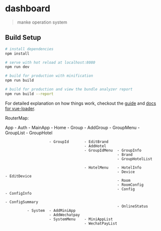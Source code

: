 # dashboard

> manke operation system

## Build Setup

``` bash
# install dependencies
npm install

# serve with hot reload at localhost:8080
npm run dev

# build for production with minification
npm run build

# build for production and view the bundle analyzer report
npm run build --report
```

For detailed explanation on how things work, checkout the [guide](http://vuejs-templates.github.io/webpack/) and [docs for vue-loader](http://vuejs.github.io/vue-loader).

RouterMap:

App - Auth
    - MainApp - Home
              - Group   - AddGroup
                        - GroupMenu     - GroupList
                                        - GroupHotel
                                       
                        - GroupId       - EditBrand
                                        - AddHotel
                                        - GroupIdMenu  - GroupInfo
                                                       - Brand
                                                       - GroupHotelList

                                        - HotelMenu    - HotelInfo
                                                       - Device           - EditDevice
                                                       - Room
                                                       - RoomConfig
                                                       - Config           - ConfigInfo
                                                                          - ConfigSummary
                                                       - OnlineStatus
              - System  - AddMiniApp
                        - AddWechatpay
                        - SystemMenu    - MiniAppList
                                        - WechatPayList